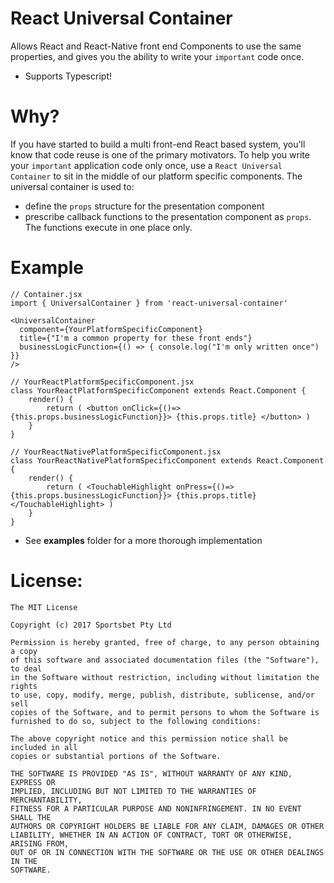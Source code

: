 # React Universal Container

Allows React and React-Native front end Components to use the same properties, and gives you the ability to write your `important` code once.

  - Supports Typescript!

# Why?

If you have started to build a multi front-end React based system, you'll know that code reuse is one of the primary motivators. To help you write your `important` application code only once, use a `React Universal Container` to sit in the middle of our platform specific components. The universal container is used to: 
- define the `props` structure for the presentation component
- prescribe callback functions to the presentation component as `props`. The functions execute in one place only.

# Example

```
// Container.jsx
import { UniversalContainer } from 'react-universal-container'

<UniversalContainer
  component={YourPlatformSpecificComponent}
  title={"I'm a common property for these front ends"}
  businessLogicFunction={() => { console.log("I'm only written once") }}
/>
  
// YourReactPlatformSpecificComponent.jsx
class YourReactPlatformSpecificComponent extends React.Component {
    render() {
        return ( <button onClick={()=>{this.props.businessLogicFunction}}> {this.props.title} </button> )
    }
}

// YourReactNativePlatformSpecificComponent.jsx
class YourReactNativePlatformSpecificComponent extends React.Component {
    render() {
        return ( <TouchableHighlight onPress={()=> {this.props.businessLogicFunction}}> {this.props.title} </TouchableHighlight> )
    }
}
```
  - See **examples** folder for a more thorough implementation



# License:

```
The MIT License

Copyright (c) 2017 Sportsbet Pty Ltd

Permission is hereby granted, free of charge, to any person obtaining a copy
of this software and associated documentation files (the "Software"), to deal
in the Software without restriction, including without limitation the rights
to use, copy, modify, merge, publish, distribute, sublicense, and/or sell
copies of the Software, and to permit persons to whom the Software is
furnished to do so, subject to the following conditions:

The above copyright notice and this permission notice shall be included in all
copies or substantial portions of the Software.

THE SOFTWARE IS PROVIDED "AS IS", WITHOUT WARRANTY OF ANY KIND, EXPRESS OR
IMPLIED, INCLUDING BUT NOT LIMITED TO THE WARRANTIES OF MERCHANTABILITY,
FITNESS FOR A PARTICULAR PURPOSE AND NONINFRINGEMENT. IN NO EVENT SHALL THE
AUTHORS OR COPYRIGHT HOLDERS BE LIABLE FOR ANY CLAIM, DAMAGES OR OTHER
LIABILITY, WHETHER IN AN ACTION OF CONTRACT, TORT OR OTHERWISE, ARISING FROM,
OUT OF OR IN CONNECTION WITH THE SOFTWARE OR THE USE OR OTHER DEALINGS IN THE
SOFTWARE.
```
